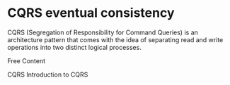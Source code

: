 # CQRS eventual consistency

CQRS (Segregation of Responsibility for Command Queries) is an architecture pattern that comes with the idea of separating read and write operations into two distinct logical processes.

<ResourceGroupTitle>Free Content</ResourceGroupTitle>

<BadgeLink badgeText="Read" colorScheme="yellow" href="https://martinfowler.com/bliki/CQRS.html">CQRS</BadgeLink>
<BadgeLink badgeText='Read' colorScheme="yellow" href='https://learn.microsoft.com/en-us/azure/architecture/patterns/cqrs'>Introduction to CQRS</BadgeLink>

